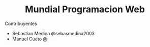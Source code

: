 <h1 align='center'> Mundial Programacion Web </h1>

<p> Contribuyentes </p>

<ul>
   <li>Sebastian Medina @sebasmedina2003</li>
   <li>Manuel Cueto @</li>
<ul>
